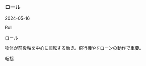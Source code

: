 <article id="ロール">

### ロール

<p class="st_update_header">2024-05-16</p>
<p class="st_name_header_en">Roll</p>
<p class="st_name_header_jp">ロール</p>
<div class="article_explanation">物体が前後軸を中心に回転する動き。飛行機やドローンの動作で重要。</div>
<p class="st_name_header_synonyms">転揺</p>
</article>
